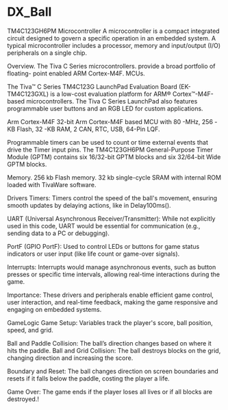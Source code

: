 # DX_Ball
TM4C123GH6PM Microcontroller
A microcontroller is a compact integrated circuit designed to govern a specific operation in an embedded system. A typical microcontroller includes a processor, memory and input/output (I/O) peripherals on a single chip.

Overview. The Tiva C Series microcontrollers. provide a broad portfolio of floating- point enabled ARM Cortex-M4F. MCUs.

The Tiva™ C Series TM4C123G LaunchPad Evaluation Board (EK-TM4C123GXL) is a low-cost evaluation platform for ARM® Cortex™-M4F-based microcontrollers. The Tiva C Series LaunchPad also features programmable user buttons and an RGB LED for custom applications.

Arm Cortex-M4F 32-bit Arm Cortex-M4F based MCU with 80 -MHz, 256 -KB Flash, 32 -KB RAM, 2 CAN, RTC, USB, 64-Pin LQF.

Programmable timers can be used to count or time external events that drive the Timer input pins. The TM4C123GH6PM General-Purpose Timer Module (GPTM) contains six 16/32-bit GPTM blocks and six 32/64-bit Wide GPTM blocks.

Memory. 256 kb Flash memory. 32 kb single-cycle SRAM with internal ROM loaded with TivaWare software.

Drivers
Timers: Timers control the speed of the ball's movement, ensuring smooth updates by delaying actions, like in Delay100ms().

UART (Universal Asynchronous Receiver/Transmitter): While not explicitly used in this code, UART would be essential for communication (e.g., sending data to a PC or debugging).

PortF (GPIO PortF): Used to control LEDs or buttons for game status indicators or user input (like life count or game-over signals).

Interrupts: Interrupts would manage asynchronous events, such as button presses or specific time intervals, allowing real-time interactions during the game.

Importance: These drivers and peripherals enable efficient game control, user interaction, and real-time feedback, making the game responsive and engaging on embedded systems.

GameLogic
Game Setup: Variables track the player's score, ball position, speed, and grid.

Ball and Paddle Collision: The ball’s direction changes based on where it hits the paddle.
Ball and Grid Collision: The ball destroys blocks on the grid, changing direction and increasing the score.

Boundary and Reset: The ball changes direction on screen boundaries and resets if it falls below the paddle, costing the player a life.

Game Over: The game ends if the player loses all lives or if all blocks are destroyed.!
